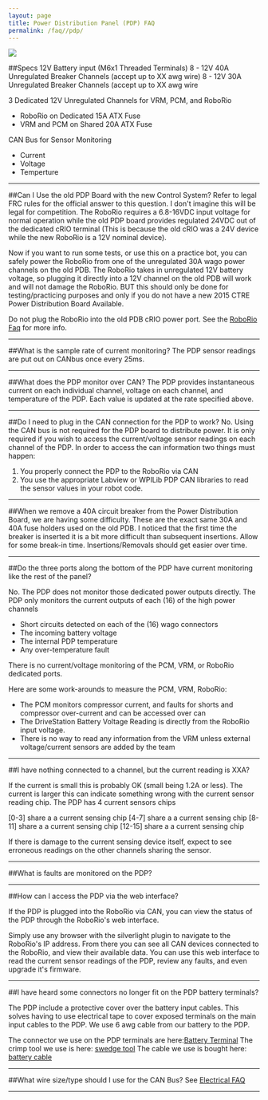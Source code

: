 ```yaml
---
layout: page
title: Power Distribution Panel (PDP) FAQ
permalink: /faq//pdp/
---
```


<img src = "../../Images/pdpinfo.png">

##Specs
12V Battery input (M6x1 Threaded Terminals)
8 - 12V 40A Unregulated Breaker Channels (accept up to XX awg wire)
8 - 12V 30A Unregulated Breaker Channels (accept up to XX awg wire

3 Dedicated 12V Unregulated Channels for VRM, PCM, and RoboRio

   - RoboRio on Dedicated 15A ATX Fuse
   - VRM and PCM on Shared 20A ATX Fuse


CAN Bus for Sensor Monitoring

   - Current
   - Voltage
   - Temperture
 
---

##Can I Use the old PDP Board with the new Control System?
Refer to legal FRC rules for the official answer to this question. I don't imagine this will be legal for competition. The RoboRio requires a 6.8-16VDC input voltage for normal operation while the old PDP board provides regulated 24VDC out of the dedicated cRIO terminal (This is because the old cRIO was a 24V device while the new RoboRio is a 12V nominal device).

Now if you want to run some tests, or use this on a practice bot, you can safely power the RoboRio from one of the unregulated 30A wago power channels on the old PDB. The RoboRio takes in unregulated 12V battery voltage, so plugging it directly into a 12V channel on the old PDB will work and will not damage the RoboRio. BUT this should only be done for testing/practicing purposes and only if you do not have a new 2015 CTRE Power Distribution Board Available. 

Do not plug the RoboRio into the old PDB cRIO power port. See the [RoboRio Faq](/RoboRio/faq/roborio/) for more info.

---

##What is the sample rate of current monitoring?
The PDP sensor readings are put out on CANbus once every 25ms.

---

##What does the PDP monitor over CAN?
The PDP provides instantaneous current on each individual channel, voltage on each channel, and temperature of the PDP. Each value is updated at the rate specified above.

---

##Do I need to plug in the CAN connection for the PDP to work?
No. Using the CAN bus is not required for the PDP board to distribute power. It is only required if you wish to access the current/voltage sensor readings on each channel of the PDP. In order to access the can information two things must happen:

1. You properly connect the PDP to the RoboRio via CAN
2. You use the appropriate Labview or WPILib PDP CAN libraries to read the sensor values in your robot code.

---

##When we remove a 40A circuit breaker from the Power Distribution Board, we are having some difficulty. 
These are the exact same 30A and 40A fuse holders used on the old PDB.  I noticed that the first time the breaker is inserted it is a bit more difficult than subsequent insertions.  Allow for some break-in time. Insertions/Removals should get easier over time. 

---

##Do the three ports along the bottom of the PDP have current monitoring like the rest of the panel?

No. The PDP does not monitor those dedicated power outputs directly.
The PDP only monitors the current outputs of each (16) of the high power channels

* Short circuits detected on each of the (16) wago connectors
* The incoming battery voltage
* The internal PDP temperature
* Any over-temperature fault
 
There is no current/voltage monitoring of the PCM, VRM, or RoboRio dedicated ports.

Here are some work-arounds to measure the PCM, VRM, RoboRio:

* The PCM monitors compressor current, and faults for shorts and compressor over-current and can be accessed over can
* The DriveStation Battery Voltage Reading is directly from the RoboRio input voltage.
* There is no way to read any information from the VRM unless external voltage/current sensors are added by the team

---

##I have nothing connected to a channel, but the current reading is XXA?


If the current is small this is probably OK (small being 1.2A or less). The current is larger this can indicate something wrong with the current sensor reading chip. The PDP has 4 current sensors chips

[0-3] share a a current sensing chip
[4-7] share a a current sensing chip
[8-11] share a a current sensing chip
[12-15] share a a current sensing chip

If there is damage to the current sensing device itself, expect to see erroneous readings on the other channels sharing the sensor.


---


##What is faults are monitored on the PDP?


---

##How can I access the PDP via the web interface?

If the PDP is plugged into the RoboRio via CAN, you can view the status of the PDP through the RoboRio's web interface.

Simply use any browser with the silverlight plugin to navigate to the RoboRio's IP address. From there you can see all CAN devices connected to the RoboRio, and view their available data.
You can use this web interface to read the current sensor readings of the PDP, review any faults, and even upgrade it's firmware.

---

##I have heard some connectors no longer fit on the PDP battery terminals?

The PDP include a protective cover over the battery input cables. This solves having to use electrical tape to cover exposed terminals on the main input cables to the PDP. We use 6 awg cable from our battery to the PDP. 

The connector we use on the PDP terminals are here:[Battery Terminal]()
The crimp tool we use is here: [swedge tool]()
The cable we use is bought here: [battery cable]()

---

##What wire size/type should I use for the CAN Bus?
See [Electrical FAQ](/RoboRio/faq/electrical/)

---


